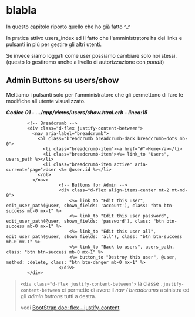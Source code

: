 # blabla

In questo capitolo riporto quello che ho già fatto ^_^

In pratica attivo users_index ed il fatto che l'amministratore ha dei links e pulsanti in più per gestire gli altri utenti.

Se invece siamo loggati come user possiamo cambiare solo noi stessi.
(questo lo gestiremo anche a livello di autorizzazione con *pundit*)




## Admin Buttons su users/show

Mettiamo i pulsanti solo per l'amministratore che gli permettono di fare le modifiche all'utente visualizzato.

***Codice 01 - .../app/views/users/show.html.erb - linea:15***

```html+erb
        <!-- Breadcrumb -->
        <div class="d-flex justify-content-between">
          <nav aria-label="breadcrumb">
            <ol class="breadcrumb breadcrumb-dark breadcrumb-dots mb-0">
              <li class="breadcrumb-item"><a href="#">Home</a></li>
              <li class="breadcrumb-item"><%= link_to "Users", users_path %></li>
              <li class="breadcrumb-item active" aria-current="page">User <%= @user.id %></li>
            </ol>
          </nav>
					<!-- Buttons for Admin -->
					<div class="d-flex align-items-center mt-2 mt-md-0">
						<%= link_to "Edit this user", edit_user_path(@user, shown_fields: 'account'), class: "btn btn-success mb-0 mx-1" %>
						<%= link_to "Edit this user password", edit_user_path(@user, shown_fields: 'password'), class: "btn btn-success mb-0 mx-1" %>
						<%= link_to "Edit this user all", edit_user_path(@user, shown_fields: 'all'), class: "btn btn-success mb-0 mx-1" %>
						<%= link_to "Back to users", users_path, class: "btn btn-success mb-0 mx-1" %>
						<%= button_to "Destroy this user", @user, method: :delete, class: "btn btn-danger mb-0 mx-1" %>
					</div>
        </div>
```

> `<div class="d-flex justify-content-between">` la classe `.justify-content-between` ci permette di avere il *nav / breadcrums* a sinistra ed gli *admin buttons* tutti a destra.
>
> vedi [BootStrap doc: flex - justify-content](https://getbootstrap.com/docs/4.0/utilities/flex/#justify-content)

